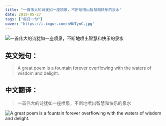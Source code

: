 ```yaml
---
title: "一首伟大的诗犹如一座喷泉，不断地喷出智慧和快乐的泉水"
date: 2019-05-27
tags: ["每日一句"]
cover: "https://i.imgur.com/m9WTynC.jpg"
---
```


![一首伟大的诗犹如一座喷泉，不断地喷出智慧和快乐的泉水](https://i.imgur.com/6RXRuzZ.jpg)

## 英文短句：
> A great poem is a fountain forever overflowing with the waters of wisdom and delight.

<!--more-->

## 中文翻译：
> 一首伟大的诗犹如一座喷泉，不断地喷出智慧和快乐的泉水

![A great poem is a fountain forever overflowing with the waters of wisdom and delight.](https://i.imgur.com/dcsALTi.jpg)

